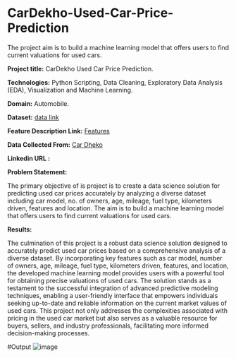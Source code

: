 # CarDekho-Used-Car-Price-Prediction
The project aim is to build a machine learning model that offers users to find current valuations for used cars.

**Project title:** CarDekho Used Car Price Prediction.

**Technologies:** Python Scripting, Data Cleaning, Exploratory Data Analysis (EDA), Visualization and Machine Learning.

**Domain:** Automobile.

**Dataset:** [data link](https://drive.google.com/drive/folders/16U7OH7URsCW0rf91cwyDqEgd9UoeZAJh)

**Feature Description Link:** [Features](https://docs.google.com/document/d/1hxW7IvCX5806H0IsG2Zg9WnVIpr2ZPueB4AElMTokGs/edit)

**Data Collected From:** [Car Dheko](https://www.cardekho.com/usedCars)

**Linkedin URL :** 

**Problem Statement:**

The primary objective of is project is to create a data science solution for predicting used car prices accurately by analyzing a diverse dataset including car model, no. of owners, age, mileage, fuel type, kilometers driven, features and location. The aim is to build a machine learning model that offers users to find current valuations for used cars.

**Results:**

The culmination of this project is a robust data science solution designed to accurately predict used car prices based on a comprehensive analysis of a diverse dataset. By incorporating key features such as car model, number of owners, age, mileage, fuel type, kilometers driven, features, and location, the developed machine learning model provides users with a powerful tool for obtaining precise valuations of used cars. The solution stands as a testament to the successful integration of advanced predictive modeling techniques, enabling a user-friendly interface that empowers individuals seeking up-to-date and reliable information on the current market values of used cars. This project not only addresses the complexities associated with pricing in the used car market but also serves as a valuable resource for buyers, sellers, and industry professionals, facilitating more informed decision-making processes.

#Output 
![image](https://github.com/user-attachments/assets/4e2012e5-6cb3-4491-bba4-7a37ab28cae7)

